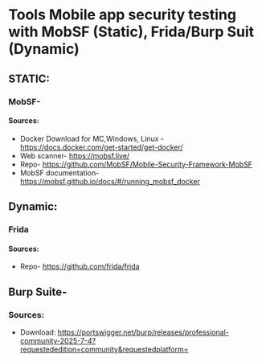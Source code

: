 # Tools Mobile app security testing with MobSF (Static), Frida/Burp Suit (Dynamic)
## STATIC:
### MobSF- 
#### Sources:
 * Docker Download for MC,Windows, Linux - https://docs.docker.com/get-started/get-docker/
 * Web scanner- https://mobsf.live/
 * Repo- https://github.com/MobSF/Mobile-Security-Framework-MobSF
 * MobSF documentation- https://mobsf.github.io/docs/#/running_mobsf_docker

## Dynamic:
### Frida
#### Sources:
 * Repo- https://github.com/frida/frida

## Burp Suite-

### Sources:
 * Download:	https://portswigger.net/burp/releases/professional-community-2025-7-4?requestededition=community&requestedplatform=
